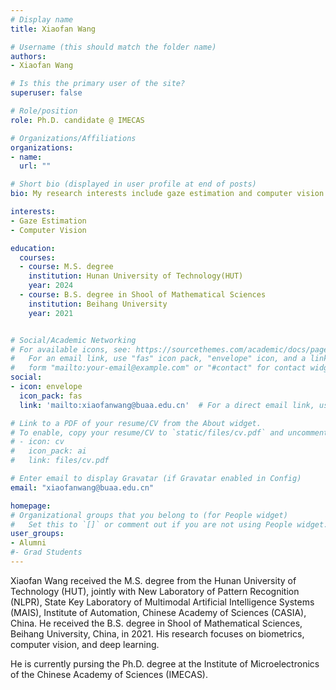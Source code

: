 ```yaml
---
# Display name
title: Xiaofan Wang

# Username (this should match the folder name)
authors:
- Xiaofan Wang

# Is this the primary user of the site?
superuser: false

# Role/position
role: Ph.D. candidate @ IMECAS

# Organizations/Affiliations
organizations:
- name: 
  url: ""

# Short bio (displayed in user profile at end of posts)
bio: My research interests include gaze estimation and computer vision.

interests:
- Gaze Estimation
- Computer Vision

education:
  courses:
  - course: M.S. degree
    institution: Hunan University of Technology(HUT)
    year: 2024
  - course: B.S. degree in Shool of Mathematical Sciences
    institution: Beihang University
    year: 2021


# Social/Academic Networking
# For available icons, see: https://sourcethemes.com/academic/docs/page-builder/#icons
#   For an email link, use "fas" icon pack, "envelope" icon, and a link in the
#   form "mailto:your-email@example.com" or "#contact" for contact widget.
social:
- icon: envelope
  icon_pack: fas
  link: 'mailto:xiaofanwang@buaa.edu.cn'  # For a direct email link, use "mailto:test@example.org".

# Link to a PDF of your resume/CV from the About widget.
# To enable, copy your resume/CV to `static/files/cv.pdf` and uncomment the lines below.
# - icon: cv
#   icon_pack: ai
#   link: files/cv.pdf

# Enter email to display Gravatar (if Gravatar enabled in Config)
email: "xiaofanwang@buaa.edu.cn"

homepage:
# Organizational groups that you belong to (for People widget)
#   Set this to `[]` or comment out if you are not using People widget.
user_groups:
- Alumni
#- Grad Students
---
```

Xiaofan Wang received the M.S. degree from the Hunan University of Technology (HUT), jointly with New Laboratory of Pattern Recognition (NLPR), State Key Laboratory of Multimodal Artificial Intelligence Systems (MAIS), Institute of Automation, Chinese Academy of Sciences (CASIA), China. He received the B.S. degree in Shool of Mathematical Sciences, Beihang University, China, in 2021. His research focuses on biometrics, computer vision, and deep learning.

He is currently pursing the Ph.D. degree at the Institute of Microelectronics of the Chinese Academy of Sciences (IMECAS).
